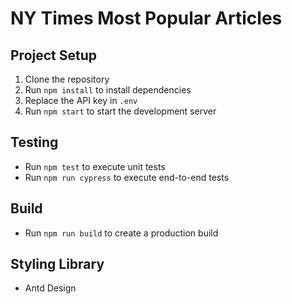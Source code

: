 # NY Times Most Popular Articles

## Project Setup

1. Clone the repository
2. Run `npm install` to install dependencies
3. Replace the API key in `.env`
4. Run `npm start` to start the development server

## Testing

- Run `npm test` to execute unit tests
- Run `npm run cypress` to execute end-to-end tests

## Build

- Run `npm run build` to create a production build

## Styling Library

- Antd Design


